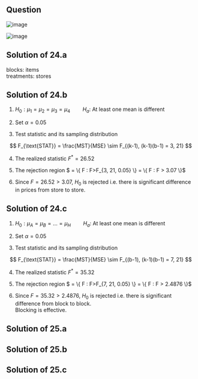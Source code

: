 ## Question

![image](https://github.com/user-attachments/assets/f7d04aa7-228d-4f63-88e1-610316fd3536)

![image](https://github.com/user-attachments/assets/56f360cc-e557-4d2b-ace2-f40d253ede26)

## Solution of 24.a

blocks: items  
treatments: stores  

## Solution of 24.b

1. $H_0: \mu_1 = \mu_2 = \mu_3 = \mu_4 \quad \quad H_a:$ At least one mean is different   
  
2. Set $\alpha = 0.05$  
  
3. Test statistic and its sampling distribution

$$
F_{\text{STAT}} = \frac{MST}{MSE} \sim F_{(k-1), (k-1)(b-1) = 3, 21}
$$

4. The realized statistic $F^* = 26.52$

5. The rejection region $ = \\{ F : F>F_{3, 21, 0.05} \\} = \\{ F : F > 3.07 \\}$  
  
6. Since $F = 26.52 > 3.07$, $H_0$ is rejected i.e. there is significant difference in prices from store to store.

## Solution of 24.c

1. $H_0: \mu_A = \mu_B = ... = \mu_H \quad \quad H_a:$ At least one mean is different   
  
2. Set $\alpha = 0.05$  
  
3. Test statistic and its sampling distribution

$$
F_{\text{STAT}} = \frac{MST}{MSE} \sim F_{(b-1), (k-1)(b-1) = 7, 21}
$$

4. The realized statistic $F^* = 35.32$

5. The rejection region $ = \\{ F : F>F_{7, 21, 0.05} \\} = \\{ F : F > 2.4876 \\}$  
  
6. Since $F = 35.32 > 2.4876$, $H_0$ is rejected i.e. there is significant difference from block to block.  
Blocking is effective.
   
## Solution of 25.a

## Solution of 25.b

## Solution of 25.c
